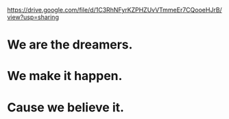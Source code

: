https://drive.google.com/file/d/1C3RhNFyrKZPHZUvVTmmeEr7CQooeHJrB/view?usp=sharing
# We are the dreamers.
# We make it happen.
# Cause we believe it.
